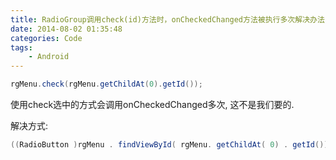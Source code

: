 ```yaml
---
title: RadioGroup调用check(id)方法时，onCheckedChanged方法被执行多次解决办法
date: 2014-08-02 01:35:48
categories: Code
tags:
	- Android
---
```

``` java
rgMenu.check(rgMenu.getChildAt(0).getId());
```

使用check选中的方式会调用onCheckedChanged多次, 这不是我们要的.

解决方式:

``` java
((RadioButton )rgMenu . findViewById( rgMenu. getChildAt( 0) . getId())) .setChecked ( true);
```